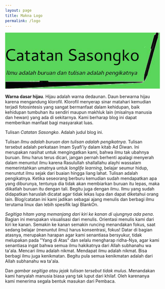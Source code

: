 ```yaml
---
layout: page
title: Makna Logo
permalink: /logo
---
```


![](/gambar/logocatatansasongko.png)

**Warna dasar hijau**. Hijau adalah warna dedaunan. Daun berwarna hijau karena mengandung klorofil. Klorofil menyerap sinar matahari kemudian terjadi fotosintesis yang sangat bermanfaat dalam kehidupan, baik kehidupan tumbuhan itu sendiri maupun makhluk lain (misalnya manusia dan hewan) yang ada di sekitarnya. Kami berharap blog ini dapat memberikan manfaat bagi masyarakat luas.

Tulisan *Catatan Sasongko*. Adalah judul blog ini.

Tulisan *Ilmu adalah buruan dan tulisan adalah pengikatnya*. Tulisan tersebut adalah perkataan Imam Syafi'iy dalam kitab Ad Diwan. Ini merupakan nasihat untuk mengingatkan kami, bahwa ilmu tak ubahnya buruan. Ilmu harus terus dicari, jangan pernah berhenti apalagi menyerah dalam menuntut ilmu karena Rasulullah shallallahu alayhi wassalam memerintahkan umatnya untuk _longlife learning_, belajar seumur hidup, menuntut ilmu sejak dari buaian hingga liang lahat. Tulisan adalah pengikatnya. Ketika seseorang berburu kemudian sudah mendapatkan apa yang diburunya, tentunya dia tidak akan membiarkan buruan itu lepas, maka diikatlah buruan itu dengan tali. Begitu juga dengan ilmu. Ilmu yang sudah didapatkan haruslah dicatat agar tidak lekas lupa dan dapat diketahui orang lain. Blog/catatan ini kami jadikan sebagai ajang menulis dan berbagi ilmu terutama linux dan lebih spesifik lagi BlankOn.

*Segitiga hitam yang memanjang dari kiri ke kanan di ujungnya ada pena*. Bagian ini merupakan visualisasi dari menulis. Orientasi menulis kami dari kiri ke kanan. Semakin ke kanan semakin runcing menandakan fokus, saat sedang belajar (menuntut ilmu) harus konsentrasi, fokus! Datar di bagian atasnya, merupakan harapan agar kami senantiasa bersyukur, tidak melupakan pada "Yang di Atas" dan selalu mengharap ridha-Nya, agar kami senantiasa ingat  bahwa semua ilmu hakikatnya dari Allah subhanahu wa ta'ala. Mencari ilmu adalah nikmat. Mendapat ilmu adalah nikmat. Bisa berbagi ilmu juga kenikmatan. Begitu pula semua kenikmatan adalah dari Allah subhanahu wa ta'ala. 

Dan *gambar segitiga atau jejak tulisan tersebut tidak mulus*. Menandakan kami hanyalah manusia biasa yang tak luput dari khilaf. Oleh karenanya kami menerima segala bentuk masukan dari Pembaca.
